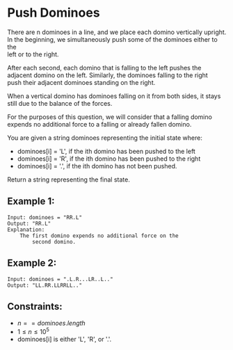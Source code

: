 # Push Dominoes

There are n dominoes in a line, and we place each domino vertically upright.  
In the beginning, we simultaneously push some of the dominoes either to the  
left or to the right.

After each second, each domino that is falling to the left pushes the  
adjacent domino on the left. Similarly, the dominoes falling to the right  
push their adjacent dominoes standing on the right.

When a vertical domino has dominoes falling on it from both sides, it stays  
still due to the balance of the forces.

For the purposes of this question, we will consider that a falling domino  
expends no additional force to a falling or already fallen domino.

You are given a string dominoes representing the initial state where:

* dominoes[i] = 'L', if the ith domino has been pushed to the left
* dominoes[i] = 'R', if the ith domino has been pushed to the right
* dominoes[i] = '.', if the ith domino has not been pushed.

Return a string representing the final state.

 

## Example 1:

    Input: dominoes = "RR.L"
    Output: "RR.L"
    Explanation: 
        The first domino expends no additional force on the 
            second domino.

## Example 2:

    Input: dominoes = ".L.R...LR..L.."
    Output: "LL.RR.LLRRLL.."
    
 

## Constraints:

* $n == dominoes.length$
* $1 \le n \le 10^5$
* dominoes[i] is either 'L', 'R', or '.'.

